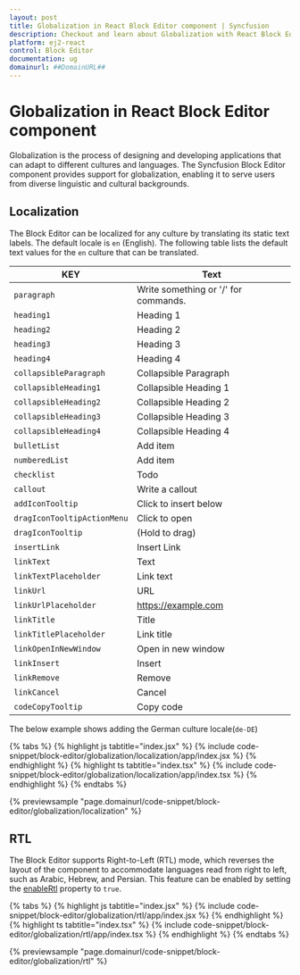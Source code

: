 ```yaml
---
layout: post
title: Globalization in React Block Editor component | Syncfusion
description: Checkout and learn about Globalization with React Block Editor component of Syncfusion Essential JS 2 and more.
platform: ej2-react
control: Block Editor
documentation: ug
domainurl: ##DomainURL##
---
```


# Globalization in React Block Editor component

Globalization is the process of designing and developing applications that can adapt to different cultures and languages. The Syncfusion Block Editor component provides support for globalization, enabling it to serve users from diverse linguistic and cultural backgrounds.

## Localization

The Block Editor can be localized for any culture by translating its static text labels. The default locale is `en` (English). The following table lists the default text values for the `en` culture that can be translated.

|KEY|Text|
|----|----|
|`paragraph`|Write something or '/' for commands.|
|`heading1`|Heading 1|
|`heading2`|Heading 2|
|`heading3`|Heading 3|
|`heading4`|Heading 4|
|`collapsibleParagraph`|Collapsible Paragraph|
|`collapsibleHeading1`|Collapsible Heading 1|
|`collapsibleHeading2`|Collapsible Heading 2|
|`collapsibleHeading3`|Collapsible Heading 3|
|`collapsibleHeading4`|Collapsible Heading 4|
|`bulletList`|Add item|
|`numberedList`|Add item|
|`checklist`|Todo|
|`callout`|Write a callout|
|`addIconTooltip`|Click to insert below|
|`dragIconTooltipActionMenu`|Click to open|
|`dragIconTooltip`|(Hold to drag)|
|`insertLink`|Insert Link|
|`linkText`|Text|
|`linkTextPlaceholder`|Link text|
|`linkUrl`|URL|
|`linkUrlPlaceholder`|https://example.com|
|`linkTitle`|Title|
|`linkTitlePlaceholder`|Link title|
|`linkOpenInNewWindow`|Open in new window|
|`linkInsert`|Insert|
|`linkRemove`|Remove|
|`linkCancel`|Cancel|
|`codeCopyTooltip`|Copy code|

The below example shows adding the German culture locale(`de-DE`)

{% tabs %}
{% highlight js tabtitle="index.jsx" %}
{% include code-snippet/block-editor/globalization/localization/app/index.jsx %}
{% endhighlight %}
{% highlight ts tabtitle="index.tsx" %}
{% include code-snippet/block-editor/globalization/localization/app/index.tsx %}
{% endhighlight %}
{% endtabs %}

{% previewsample "page.domainurl/code-snippet/block-editor/globalization/localization" %}

## RTL

The Block Editor supports Right-to-Left (RTL) mode, which reverses the layout of the component to accommodate languages read from right to left, such as Arabic, Hebrew, and Persian. This feature can be enabled by setting the [enableRtl](../api/blockeditor/#enablertl) property to `true`.

{% tabs %}
{% highlight js tabtitle="index.jsx" %}
{% include code-snippet/block-editor/globalization/rtl/app/index.jsx %}
{% endhighlight %}
{% highlight ts tabtitle="index.tsx" %}
{% include code-snippet/block-editor/globalization/rtl/app/index.tsx %}
{% endhighlight %}
{% endtabs %}

{% previewsample "page.domainurl/code-snippet/block-editor/globalization/rtl" %}